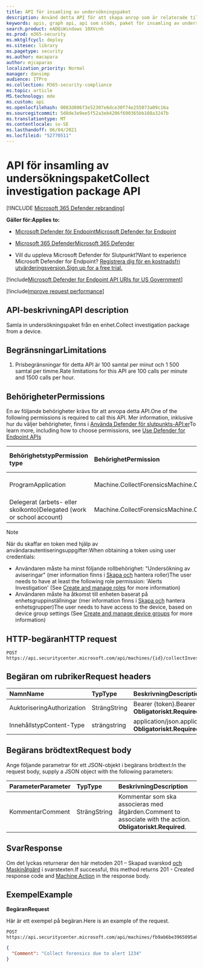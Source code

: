 ```yaml
---
title: API för insamling av undersökningspaket
description: Använd detta API för att skapa anrop som är relaterade till insamling av ett undersökningspaket från en enhet.
keywords: apis, graph api, api som stöds, paket för insamling av undersökning
search.product: eADQiWindows 10XVcnh
ms.prod: m365-security
ms.mktglfcycl: deploy
ms.sitesec: library
ms.pagetype: security
ms.author: macapara
author: mjcaparas
localization_priority: Normal
manager: dansimp
audience: ITPro
ms.collection: M365-security-compliance
ms.topic: article
MS.technology: mde
ms.custom: api
ms.openlocfilehash: 0083d806f3e52307e6dce30f74e255073a09c16a
ms.sourcegitcommit: 5d8de3e9ee5f52a3eb4206f690365bb108a3247b
ms.translationtype: MT
ms.contentlocale: sv-SE
ms.lasthandoff: 06/04/2021
ms.locfileid: "52770511"
---
```

# <a name="collect-investigation-package-api"></a><span data-ttu-id="a7b2b-104">API för insamling av undersökningspaket</span><span class="sxs-lookup"><span data-stu-id="a7b2b-104">Collect investigation package API</span></span>

[!INCLUDE [Microsoft 365 Defender rebranding](../../includes/microsoft-defender.md)]

<span data-ttu-id="a7b2b-105">**Gäller för:**</span><span class="sxs-lookup"><span data-stu-id="a7b2b-105">**Applies to:**</span></span>
- [<span data-ttu-id="a7b2b-106">Microsoft Defender för Endpoint</span><span class="sxs-lookup"><span data-stu-id="a7b2b-106">Microsoft Defender for Endpoint</span></span>](https://go.microsoft.com/fwlink/p/?linkid=2154037)
- [<span data-ttu-id="a7b2b-107">Microsoft 365 Defender</span><span class="sxs-lookup"><span data-stu-id="a7b2b-107">Microsoft 365 Defender</span></span>](https://go.microsoft.com/fwlink/?linkid=2118804)


- <span data-ttu-id="a7b2b-108">Vill du uppleva Microsoft Defender för Slutpunkt?</span><span class="sxs-lookup"><span data-stu-id="a7b2b-108">Want to experience Microsoft Defender for Endpoint?</span></span> [<span data-ttu-id="a7b2b-109">Registrera dig för en kostnadsfri utvärderingsversion.</span><span class="sxs-lookup"><span data-stu-id="a7b2b-109">Sign up for a free trial.</span></span>](https://www.microsoft.com/microsoft-365/windows/microsoft-defender-atp?ocid=docs-wdatp-exposedapis-abovefoldlink) 

[!include[Microsoft Defender for Endpoint API URIs for US Government](../../includes/microsoft-defender-api-usgov.md)]

[!include[Improve request performance](../../includes/improve-request-performance.md)]


## <a name="api-description"></a><span data-ttu-id="a7b2b-110">API-beskrivning</span><span class="sxs-lookup"><span data-stu-id="a7b2b-110">API description</span></span>
<span data-ttu-id="a7b2b-111">Samla in undersökningspaket från en enhet.</span><span class="sxs-lookup"><span data-stu-id="a7b2b-111">Collect investigation package from a device.</span></span>


## <a name="limitations"></a><span data-ttu-id="a7b2b-112">Begränsningar</span><span class="sxs-lookup"><span data-stu-id="a7b2b-112">Limitations</span></span>
1. <span data-ttu-id="a7b2b-113">Prisbegränsningar för detta API är 100 samtal per minut och 1 500 samtal per timme.</span><span class="sxs-lookup"><span data-stu-id="a7b2b-113">Rate limitations for this API are 100 calls per minute and 1500 calls per hour.</span></span>


## <a name="permissions"></a><span data-ttu-id="a7b2b-114">Behörigheter</span><span class="sxs-lookup"><span data-stu-id="a7b2b-114">Permissions</span></span>
<span data-ttu-id="a7b2b-115">En av följande behörigheter krävs för att anropa detta API.</span><span class="sxs-lookup"><span data-stu-id="a7b2b-115">One of the following permissions is required to call this API.</span></span> <span data-ttu-id="a7b2b-116">Mer information, inklusive hur du väljer behörigheter, finns i [Använda Defender för slutpunkts-API:er](apis-intro.md)</span><span class="sxs-lookup"><span data-stu-id="a7b2b-116">To learn more, including how to choose permissions, see [Use Defender for Endpoint APIs](apis-intro.md)</span></span>

<span data-ttu-id="a7b2b-117">Behörighetstyp</span><span class="sxs-lookup"><span data-stu-id="a7b2b-117">Permission type</span></span> |   <span data-ttu-id="a7b2b-118">Behörighet</span><span class="sxs-lookup"><span data-stu-id="a7b2b-118">Permission</span></span>  |   <span data-ttu-id="a7b2b-119">Visningsnamn för behörighet</span><span class="sxs-lookup"><span data-stu-id="a7b2b-119">Permission display name</span></span>
:---|:---|:---
<span data-ttu-id="a7b2b-120">Program</span><span class="sxs-lookup"><span data-stu-id="a7b2b-120">Application</span></span> |   <span data-ttu-id="a7b2b-121">Machine.CollectForensics</span><span class="sxs-lookup"><span data-stu-id="a7b2b-121">Machine.CollectForensics</span></span> |  <span data-ttu-id="a7b2b-122">"Samla in en forensiska"</span><span class="sxs-lookup"><span data-stu-id="a7b2b-122">'Collect forensics'</span></span>
<span data-ttu-id="a7b2b-123">Delegerat (arbets- eller skolkonto)</span><span class="sxs-lookup"><span data-stu-id="a7b2b-123">Delegated (work or school account)</span></span> |    <span data-ttu-id="a7b2b-124">Machine.CollectForensics</span><span class="sxs-lookup"><span data-stu-id="a7b2b-124">Machine.CollectForensics</span></span> |  <span data-ttu-id="a7b2b-125">"Samla in en forensiska"</span><span class="sxs-lookup"><span data-stu-id="a7b2b-125">'Collect forensics'</span></span>

>[!Note]
> <span data-ttu-id="a7b2b-126">När du skaffar en token med hjälp av användarautentiseringsuppgifter:</span><span class="sxs-lookup"><span data-stu-id="a7b2b-126">When obtaining a token using user credentials:</span></span>
>- <span data-ttu-id="a7b2b-127">Användaren måste ha minst följande rollbehörighet: "Undersökning av aviseringar" (mer information finns i [Skapa och](user-roles.md) hantera roller)</span><span class="sxs-lookup"><span data-stu-id="a7b2b-127">The user needs to have at least the following role permission: 'Alerts Investigation' (See [Create and manage roles](user-roles.md) for more information)</span></span>
>- <span data-ttu-id="a7b2b-128">Användaren måste ha åtkomst till enheten baserat på enhetsgruppinställningar (mer information finns i [Skapa och](machine-groups.md) hantera enhetsgrupper)</span><span class="sxs-lookup"><span data-stu-id="a7b2b-128">The user needs to have access to the device, based on device group settings (See [Create and manage device groups](machine-groups.md) for more information)</span></span>

## <a name="http-request"></a><span data-ttu-id="a7b2b-129">HTTP-begäran</span><span class="sxs-lookup"><span data-stu-id="a7b2b-129">HTTP request</span></span>
```
POST https://api.securitycenter.microsoft.com/api/machines/{id}/collectInvestigationPackage
```

## <a name="request-headers"></a><span data-ttu-id="a7b2b-130">Begäran om rubriker</span><span class="sxs-lookup"><span data-stu-id="a7b2b-130">Request headers</span></span>

<span data-ttu-id="a7b2b-131">Namn</span><span class="sxs-lookup"><span data-stu-id="a7b2b-131">Name</span></span> | <span data-ttu-id="a7b2b-132">Typ</span><span class="sxs-lookup"><span data-stu-id="a7b2b-132">Type</span></span> | <span data-ttu-id="a7b2b-133">Beskrivning</span><span class="sxs-lookup"><span data-stu-id="a7b2b-133">Description</span></span>
:---|:---|:---
<span data-ttu-id="a7b2b-134">Auktorisering</span><span class="sxs-lookup"><span data-stu-id="a7b2b-134">Authorization</span></span> | <span data-ttu-id="a7b2b-135">Sträng</span><span class="sxs-lookup"><span data-stu-id="a7b2b-135">String</span></span> | <span data-ttu-id="a7b2b-136">Bearer {token}.</span><span class="sxs-lookup"><span data-stu-id="a7b2b-136">Bearer {token}.</span></span> <span data-ttu-id="a7b2b-137">**Obligatoriskt.**</span><span class="sxs-lookup"><span data-stu-id="a7b2b-137">**Required**.</span></span>
<span data-ttu-id="a7b2b-138">Innehållstyp</span><span class="sxs-lookup"><span data-stu-id="a7b2b-138">Content-Type</span></span> | <span data-ttu-id="a7b2b-139">sträng</span><span class="sxs-lookup"><span data-stu-id="a7b2b-139">string</span></span> | <span data-ttu-id="a7b2b-140">application/json.</span><span class="sxs-lookup"><span data-stu-id="a7b2b-140">application/json.</span></span> <span data-ttu-id="a7b2b-141">**Obligatoriskt.**</span><span class="sxs-lookup"><span data-stu-id="a7b2b-141">**Required**.</span></span>

## <a name="request-body"></a><span data-ttu-id="a7b2b-142">Begärans brödtext</span><span class="sxs-lookup"><span data-stu-id="a7b2b-142">Request body</span></span>
<span data-ttu-id="a7b2b-143">Ange följande parametrar för ett JSON-objekt i begärans brödtext:</span><span class="sxs-lookup"><span data-stu-id="a7b2b-143">In the request body, supply a JSON object with the following parameters:</span></span>

<span data-ttu-id="a7b2b-144">Parameter</span><span class="sxs-lookup"><span data-stu-id="a7b2b-144">Parameter</span></span> | <span data-ttu-id="a7b2b-145">Typ</span><span class="sxs-lookup"><span data-stu-id="a7b2b-145">Type</span></span>    | <span data-ttu-id="a7b2b-146">Beskrivning</span><span class="sxs-lookup"><span data-stu-id="a7b2b-146">Description</span></span>
:---|:---|:---
<span data-ttu-id="a7b2b-147">Kommentar</span><span class="sxs-lookup"><span data-stu-id="a7b2b-147">Comment</span></span> |   <span data-ttu-id="a7b2b-148">Sträng</span><span class="sxs-lookup"><span data-stu-id="a7b2b-148">String</span></span> |    <span data-ttu-id="a7b2b-149">Kommentar som ska associeras med åtgärden.</span><span class="sxs-lookup"><span data-stu-id="a7b2b-149">Comment to associate with the action.</span></span> <span data-ttu-id="a7b2b-150">**Obligatoriskt.**</span><span class="sxs-lookup"><span data-stu-id="a7b2b-150">**Required**.</span></span>

## <a name="response"></a><span data-ttu-id="a7b2b-151">Svar</span><span class="sxs-lookup"><span data-stu-id="a7b2b-151">Response</span></span>
<span data-ttu-id="a7b2b-152">Om det lyckas returnerar den här metoden 201 – Skapad svarskod [och Maskinåtgärd](machineaction.md) i svarstexten.</span><span class="sxs-lookup"><span data-stu-id="a7b2b-152">If successful, this method returns 201 - Created response code and [Machine Action](machineaction.md) in the response body.</span></span>


## <a name="example"></a><span data-ttu-id="a7b2b-153">Exempel</span><span class="sxs-lookup"><span data-stu-id="a7b2b-153">Example</span></span>

<span data-ttu-id="a7b2b-154">**Begäran**</span><span class="sxs-lookup"><span data-stu-id="a7b2b-154">**Request**</span></span>

<span data-ttu-id="a7b2b-155">Här är ett exempel på begäran.</span><span class="sxs-lookup"><span data-stu-id="a7b2b-155">Here is an example of the request.</span></span>

```http
POST https://api.securitycenter.microsoft.com/api/machines/fb9ab6be3965095a09c057be7c90f0a2/collectInvestigationPackage
```

```json
{
  "Comment": "Collect forensics due to alert 1234"
}
```
